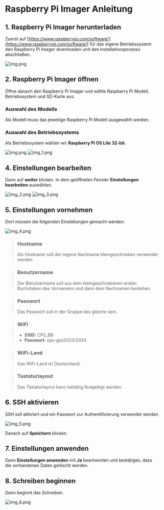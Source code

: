 # Raspberry Pi Imager Anleitung

## 1. Raspberry Pi Imager herunterladen
Zuerst auf [https://www.raspberrypi.com/software/](https://www.raspberrypi.com/software/) für das eigene Betriebssystem den Raspberry Pi Imager downloaden und den Installationsprozess abschließen.

![img.png](../image/1_raspberry_pi_imager/website_raspberrypi_imager.png)

## 2. Raspberry Pi Imager öffnen
Öffne danach den Raspberry Pi Imager und wähle Raspberry Pi Modell, Betriebssystem und SD-Karte aus.


### Auswahl des Modells
Als Modell muss das jeweilige Raspberry Pi Modell ausgewählt werden.

### Auswahl des Betriebssystems
Als Betriebssystem wählen wir **Raspberry Pi OS Lite 32-bit**.

![img.png](../image/1_raspberry_pi_imager/betriebssystem1.png)
![img_1.png](../image/1_raspberry_pi_imager/betriebssytem2.png)


## 4. Einstellungen bearbeiten
Dann auf **weiter** klicken. In dem geöffneten Fenster **Einstellungen bearbeiten** auswählen.

![img_2.png](../image/1_raspberry_pi_imager/uiaftersettings.png)
![img_3.png](../image/1_raspberry_pi_imager/settingsview1.png)

## 5. Einstellungen vornehmen
Dort müssen die folgenden Einstellungen gemacht werden:

![img_4.png](../image/1_raspberry_pi_imager/settingsview2.png)

> ### Hostname
> Als Hostname soll der eigene Nachname kleingeschrieben verwendet werden.

> ### Benutzername
> Der Benutzername soll aus dem kleingeschriebenen ersten Buchstaben des Vornamens und dann dem Nachnamen bestehen.

> ### Passwort
> Das Passwort soll in der Gruppe das gleiche sein.

> ### WiFi
> - **SSID:** CPS_BB
> - **Passwort:** cps-gso2023/2024

> ### WiFi-Land
> Das WiFi-Land ist Deutschland.

> ### Tastaturlayout
> Das Tastaturlayout kann beliebig festgelegt werden.


## 6. SSH aktivieren
SSH soll aktiviert und ein Passwort zur Authentifizierung verwendet werden.

![img_5.png](../image/1_raspberry_pi_imager/settingsview3.png)

Danach auf **Speichern** klicken.

## 7. Einstellungen anwenden
Dann **Einstellungen anwenden** mit **Ja** beantworten und bestätigen, dass die vorhandenen Daten gelöscht werden.

## 8. Schreiben beginnen
Dann beginnt das Schreiben.

![img_6.png](../image/1_raspberry_pi_imager/writingtosd.png)
